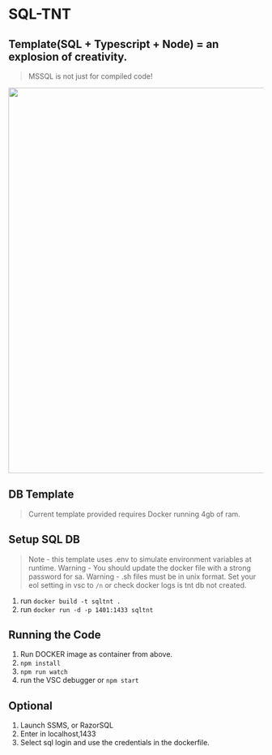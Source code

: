 # SQL-TNT 
## Template(SQL + Typescript + Node) = an explosion of creativity.
> MSSQL is not just for compiled code!

<image src="https://user-images.githubusercontent.com/15804484/29634837-235c2878-8819-11e7-8304-166f4c27d7fd.png" height="760" width="520">

## DB Template
> Current template provided requires Docker running 4gb of ram.

## Setup SQL DB
> Note - this template uses .env to simulate environment variables at runtime. 
> Warning - You should update the docker file with a strong password for sa. 
> Warning - .sh files must be in unix format. Set your eol setting in vsc to `/n` or check docker logs is tnt db not created. 
1. run `docker build -t sqltnt .`
1. run `docker run -d -p 1401:1433 sqltnt`

## Running the Code
1. Run DOCKER image as container from above.
1. `npm install`
1. `npm run watch`
1. run the VSC debugger or `npm start`

## Optional
1. Launch SSMS, or RazorSQL
1. Enter in localhost,1433
1. Select sql login and use the credentials in the dockerfile.







